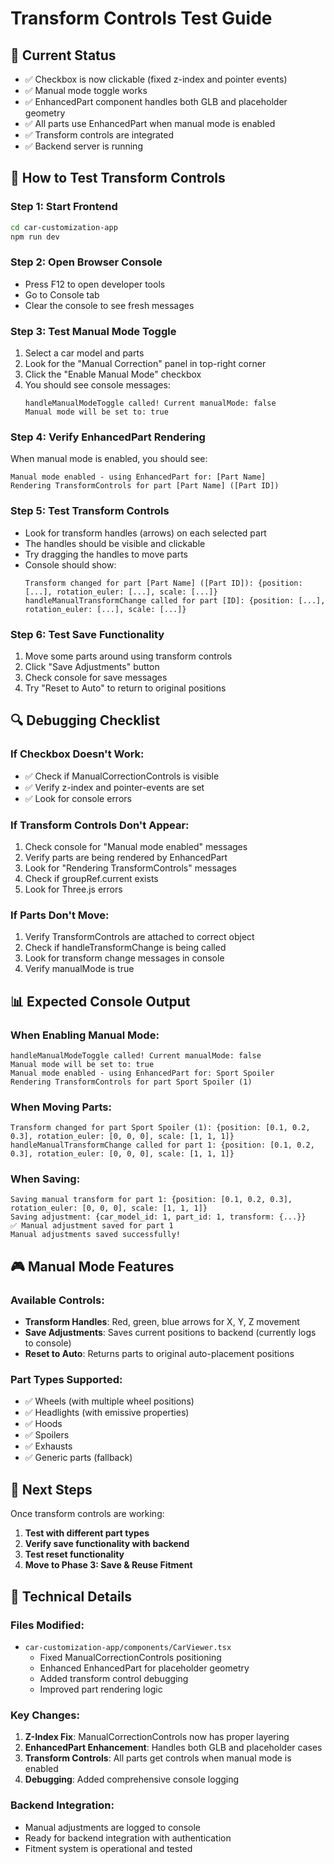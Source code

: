 # Transform Controls Test Guide

## 🎯 Current Status
- ✅ Checkbox is now clickable (fixed z-index and pointer events)
- ✅ Manual mode toggle works
- ✅ EnhancedPart component handles both GLB and placeholder geometry
- ✅ All parts use EnhancedPart when manual mode is enabled
- ✅ Transform controls are integrated
- ✅ Backend server is running

## 🧪 How to Test Transform Controls

### Step 1: Start Frontend
```bash
cd car-customization-app
npm run dev
```

### Step 2: Open Browser Console
- Press F12 to open developer tools
- Go to Console tab
- Clear the console to see fresh messages

### Step 3: Test Manual Mode Toggle
1. Select a car model and parts
2. Look for the "Manual Correction" panel in top-right corner
3. Click the "Enable Manual Mode" checkbox
4. You should see console messages:
   ```
   handleManualModeToggle called! Current manualMode: false
   Manual mode will be set to: true
   ```

### Step 4: Verify EnhancedPart Rendering
When manual mode is enabled, you should see:
```
Manual mode enabled - using EnhancedPart for: [Part Name]
Rendering TransformControls for part [Part Name] ([Part ID])
```

### Step 5: Test Transform Controls
- Look for transform handles (arrows) on each selected part
- The handles should be visible and clickable
- Try dragging the handles to move parts
- Console should show:
  ```
  Transform changed for part [Part Name] ([Part ID]): {position: [...], rotation_euler: [...], scale: [...]}
  handleManualTransformChange called for part [ID]: {position: [...], rotation_euler: [...], scale: [...]}
  ```

### Step 6: Test Save Functionality
1. Move some parts around using transform controls
2. Click "Save Adjustments" button
3. Check console for save messages
4. Try "Reset to Auto" to return to original positions

## 🔍 Debugging Checklist

### If Checkbox Doesn't Work:
- ✅ Check if ManualCorrectionControls is visible
- ✅ Verify z-index and pointer-events are set
- ✅ Look for console errors

### If Transform Controls Don't Appear:
1. Check console for "Manual mode enabled" messages
2. Verify parts are being rendered by EnhancedPart
3. Look for "Rendering TransformControls" messages
4. Check if groupRef.current exists
5. Look for Three.js errors

### If Parts Don't Move:
1. Verify TransformControls are attached to correct object
2. Check if handleTransformChange is being called
3. Look for transform change messages in console
4. Verify manualMode is true

## 📊 Expected Console Output

### When Enabling Manual Mode:
```
handleManualModeToggle called! Current manualMode: false
Manual mode will be set to: true
Manual mode enabled - using EnhancedPart for: Sport Spoiler
Rendering TransformControls for part Sport Spoiler (1)
```

### When Moving Parts:
```
Transform changed for part Sport Spoiler (1): {position: [0.1, 0.2, 0.3], rotation_euler: [0, 0, 0], scale: [1, 1, 1]}
handleManualTransformChange called for part 1: {position: [0.1, 0.2, 0.3], rotation_euler: [0, 0, 0], scale: [1, 1, 1]}
```

### When Saving:
```
Saving manual transform for part 1: {position: [0.1, 0.2, 0.3], rotation_euler: [0, 0, 0], scale: [1, 1, 1]}
Saving adjustment: {car_model_id: 1, part_id: 1, transform: {...}}
✅ Manual adjustment saved for part 1
Manual adjustments saved successfully!
```

## 🎮 Manual Mode Features

### Available Controls:
- **Transform Handles**: Red, green, blue arrows for X, Y, Z movement
- **Save Adjustments**: Saves current positions to backend (currently logs to console)
- **Reset to Auto**: Returns parts to original auto-placement positions

### Part Types Supported:
- ✅ Wheels (with multiple wheel positions)
- ✅ Headlights (with emissive properties)
- ✅ Hoods
- ✅ Spoilers
- ✅ Exhausts
- ✅ Generic parts (fallback)

## 🚀 Next Steps

Once transform controls are working:
1. **Test with different part types**
2. **Verify save functionality with backend**
3. **Test reset functionality**
4. **Move to Phase 3: Save & Reuse Fitment**

## 🔧 Technical Details

### Files Modified:
- `car-customization-app/components/CarViewer.tsx`
  - Fixed ManualCorrectionControls positioning
  - Enhanced EnhancedPart for placeholder geometry
  - Added transform control debugging
  - Improved part rendering logic

### Key Changes:
1. **Z-Index Fix**: ManualCorrectionControls now has proper layering
2. **EnhancedPart Enhancement**: Handles both GLB and placeholder cases
3. **Transform Controls**: All parts get controls when manual mode is enabled
4. **Debugging**: Added comprehensive console logging

### Backend Integration:
- Manual adjustments are logged to console
- Ready for backend integration with authentication
- Fitment system is operational and tested
